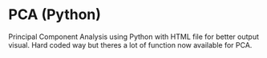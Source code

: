 # PCA (Python)
Principal Component Analysis using Python with HTML file for better output visual.
Hard coded way but theres a lot of function now available for PCA.


